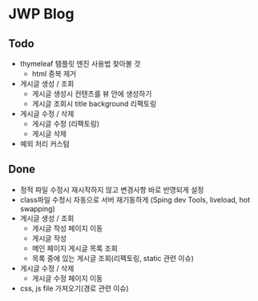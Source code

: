 # JWP Blog

## Todo
   - thymeleaf 템플릿 엔진 사용법 찾아볼 것
     * html 중복 제거
   - 게시글 생성 / 조회
     * 게시글 생성시 컨텐츠를 뷰 안에 생성하기
     * 게시글 조회시 title background 리팩토링
   - 게시글 수정 / 삭제
     * 게시글 수정 (리팩토링)
     * 게시글 삭제
   - 예외 처리 커스텀
## Done
   - 정적 파일 수정시 재시작하지 않고 변경사항 바로 반영되게 설정
   - class파일 수정시 자동으로 서버 재기동하게
     (Sping dev Tools, liveload, hot swapping)
   - 게시글 생성 / 조회
     * 게시글 작성 페이지 이동
     * 게시글 작성
     * 메인 페이지 게시글 목록 조회
     * 목록 중에 있는 게시글 조회(리펙토링, static 관련 이슈)
   - 게시글 수정 / 삭제
     * 게시글 수정 페이지 이동
   - css, js file 가져오기(경로 관련 이슈)
